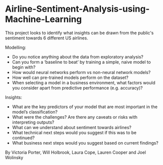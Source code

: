 # Airline-Sentiment-Analysis-using-Machine-Learning

This project looks to identify what insights can be drawn from the public's sentiment towards 6 different US airlines.

Modelling:
- Do you notice anything about the data from exploratory analysis?
- Can you form a ‘baseline to beat’ by training a simple, naive model to begin with?
- How would neural networks perform vs non-neural network models?
- How well can pre-trained models perform on the dataset?
- When selecting a model in a business environment, what factors would you consider apart from predictive performance (e.g. accuracy)?

Insights:
- What are the key predictors of your model that are most important in the model’s classification?
- What were the challenges? Are there any caveats or risks with interpreting outputs?
- What can we understand about sentiment towards airlines?
- What technical next steps would you suggest if this was to be continued?
- What business next steps would you suggest based on current findings?

By Victoria Porter, Will Holbrook, Laura Cope, Lauren Cooper and Joel Wolinsky
